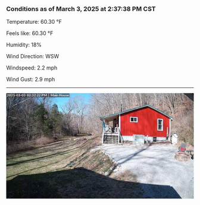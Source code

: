 ### Conditions as of March 3, 2025 at 2:37:38 PM CST 

Temperature: 60.30 &deg;F

Feels like: 60.30 &deg;F

Humidity: 18%

Wind Direction: WSW

Windspeed: 2.2 mph

Wind Gust: 2.9 mph

---

<img src="./images/latest.jpeg"/>


